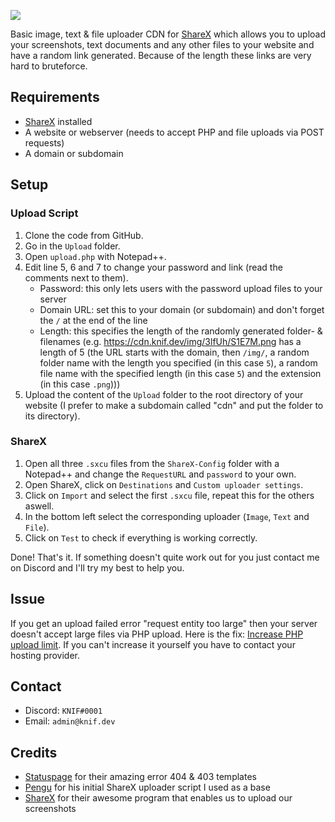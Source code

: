 ![](https://i.imgur.com/JyhRykm.png)

 Basic image, text & file uploader CDN for [ShareX](https://getsharex.com) which allows you to upload your screenshots, text documents and any other files to your website and have a random link generated. Because of the length these links are very hard to bruteforce.

## Requirements
- [ShareX](https://getsharex.com) installed
- A website or webserver (needs to accept PHP and file uploads via POST requests)
- A domain or subdomain

## Setup
### Upload Script
1. Clone the code from GitHub.
2. Go in the `Upload` folder.
3. Open `upload.php` with Notepad++.
4. Edit line 5, 6 and 7 to change your password and link (read the comments next to them).
	- Password: this only lets users with the password upload files to your server
	- Domain URL: set this to your domain (or subdomain) and don't forget the `/` at the end of the line
	- Length: this specifies the length of the randomly generated folder- & filenames (e.g. https://cdn.knif.dev/img/3lfUh/S1E7M.png has a length of 5 (the URL starts with the domain, then `/img/`, a random folder name with the length you specified (in this case `5`), a random file name with the specified length (in this case `5`) and the extension (in this case `.png`)))
5. Upload the content of the `Upload` folder to the root directory of your website (I prefer to make a subdomain called "cdn" and put the folder to its directory).
### ShareX
1. Open all three `.sxcu` files from the `ShareX-Config` folder with a Notepad++ and change the `RequestURL` and `password` to your own.
2. Open ShareX, click on `Destinations` and `Custom uploader settings`.
3. Click on `Import` and select the first `.sxcu` file, repeat this for the others aswell.
4. In the bottom left select the corresponding uploader (`Image`, `Text` and `File`).
5. Click on `Test` to check if everything is working correctly.

Done! That's it. If something doesn't quite work out for you just contact me on Discord and I'll try my best to help you.

## Issue
If you get an upload failed error "request entity too large" then your server doesn't accept large files via PHP upload. Here is the fix: [Increase PHP upload limit](https://mediatemple.net/community/products/dv/204404784/how-do-i-increase-the-php-upload-limits). If you can't increase it yourself you have to contact your hosting provider.

## Contact
- Discord: `KNIF#0001`
- Email: `admin@knif.dev`

## Credits
- [Statuspage](https://better-error-pages.statuspage.io) for their amazing error 404 & 403 templates
- [Pengu](https://youtu.be/9jcof4MACM0) for his initial ShareX uploader script I used as a base
- [ShareX](https://getsharex.com) for their awesome program that enables us to upload our screenshots
